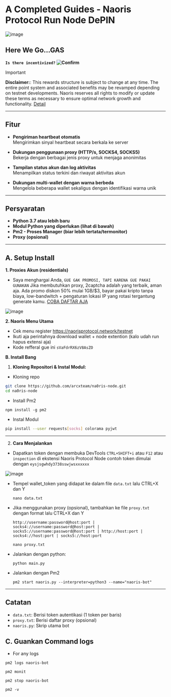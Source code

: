 # A Completed Guides - Naoris Protocol Run Node DePIN

![image](https://github.com/user-attachments/assets/4594fa32-8c9e-4e51-9782-319404d2acbd)

## Here We Go...GAS 

**`Is there incentivized?` ![Confirm](https://img.shields.io/badge/confirm-yes-brightgreen)**

> [!IMPORTANT]
> **Disclaimer:**: This rewards structure is subject to change at any time. The entire point system and associated benefits may be revamped depending on testnet developments. Naoris reserves all rights to modify or update these terms as necessary to ensure optimal network growth and functionality. [Detail](https://www.naorisprotocol.com/blog/user-guide-to-points-referrals)

---

## **Fitur**

- **Pengiriman heartbeat otomatis**  
  Mengirimkan sinyal heartbeat secara berkala ke server

- **Dukungan penggunaan proxy (HTTP/s, SOCKS4, SOCKS5)**  
  Bekerja dengan berbagai jenis proxy untuk menjaga anonimitas

- **Tampilan status akun dan log aktivitas**  
  Menampilkan status terkini dan riwayat aktivitas akun

- **Dukungan multi-wallet dengan warna berbeda**  
  Mengelola beberapa wallet sekaligus dengan identifikasi warna unik

---

## **Persyaratan**

- **Python 3.7 atau lebih baru**
- **Modul Python yang diperlukan (lihat di bawah)**
- **Pm2 - Proses Manager (biar lebih tertata/termonitor)**
- **Proxy (opsional)**

---

## A. Setup Install
**1. Proxies Akun (residentials)**

- Saya menghargai Anda, `GUE GAK PROMOSI, TAPI KARENA GUE PAKAI GUNAKAN` Jika membutuhkan proxy, 2captcha adalah yang terbaik, aman aja. Ada promo diskon 50% mulai 1GB/$3, bayar pakai kripto tanpa biaya, low-bandwitch + pengaturan lokasi IP yang rotasi tergantung generate kamu. [COBA DAFTAR AJA](https://2captcha.com/?from=24919769)

![image](https://github.com/user-attachments/assets/ac433d24-f082-4ade-9269-a1dea2a71695)

**2. Naoris Menu Utama**

- Cek menu register https://naorisprotocol.network/testnet
- Ikuti aja perintahnya download wallet + node extention (kalo udah run hapus extensi aja)
- Kode refferal gue ini `sVaFdrRX6zV8AsZO`

**B. Install Bang**

1. **Kloning Repositori & Instal Modul:**

  - Kloning repo
  ```bash
  git clone https://github.com/arcxteam/na0ris-node.git
  cd na0ris-node
  ```
  - Install Pm2 
  ```
  npm install -g pm2
  ```
  - Instal Modul
   ```bash
   pip install --user requests[socks] colorama pyjwt
   ```

---

2. **Cara Menjalankan**

- Dapatkan token dengan membuka DevTools `CTRL+SHIFT+i` atau `F12` atau `inspection` di ekstensi Naoris Protocol Node contoh token dimulai dengan `eysjsgwhdy3738sswjwsxxxxxx`

![image](https://github.com/user-attachments/assets/315221bb-1cfc-4d91-884d-70197f7597a2)

- Tempel wallet_token yang didapat ke dalam file `data.txt` lalu CTRL+X dan Y
  ```
  nano data.txt
  ```

- Jika menggunakan proxy (opsional), tambahkan ke file `proxy.txt` dengan format lalu CTRL+X dan Y
  
  `http://username:password@host:port | socks4://username:password@host:port | socks5://username:password@host:port | http://host:port | socks4://host:port | socks5://host:port`
  
  ```
  nano proxy.txt
  ```
- Jalankan dengan python:
  ```
  python main.py
  ```
- Jalankan dengan Pm2
  ```
  pm2 start naoris.py --interpreter=python3 --name="naoris-bot"
  ```

---

## **Catatan**
- `data.txt`: Berisi token autentikasi (1 token per baris)
- `proxy.txt`: Berisi daftar proxy (opsional)
- `naoris.py`: Skrip utama bot

## C. Guankan Command logs

- For any logs

```
pm2 logs naoris-bot
```

```
pm2 monit
```

```
pm2 stop naoris-bot
```

```
pm2 -v
```
